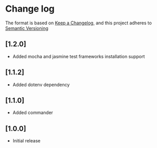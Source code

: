 # Change log

The format is based on [Keep a Changelog](https://keepachangelog.com/en/1.0.0), and this project adheres to [Semantic Versioning](https://semver.org/spec/v2.0.0.html)   

## [1.2.0]
* Added mocha and jasmine test frameworks installation support

## [1.1.2]
* Added dotenv dependency

## [1.1.0]
* Added commander

## [1.0.0]
* Initial release
